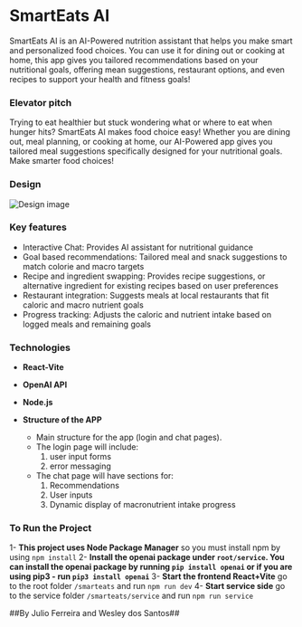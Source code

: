 # SmartEats AI

SmartEats AI is an AI-Powered nutrition assistant that helps you make smart and personalized food choices. You can use it for dining out or cooking at home, this app gives you tailored recommendations based on your nutritional goals, offering mean suggestions, restaurant options, and even recipes to support your health and fitness goals!


### Elevator pitch

Trying to eat healthier but stuck wondering what or where to eat when hunger hits? SmartEats AI makes food choice easy! Whether you are dining out, meal planning, or cooking at home, our AI-Powered app gives you tailored meal suggestions specifically designed for your nutritional goals. Make smarter food choices!

### Design

![Design image](smarteats.png)


### Key features

- Interactive Chat: Provides AI assistant for nutritional guidance 
- Goal based recommendations: Tailored meal and snack suggestions to match colorie and macro targets
- Recipe and ingredient swapping: Provides recipe suggestions, or alternative ingredient for existing recipes based on user preferences
- Restaurant integration: Suggests meals at local restaurants that fit caloric and macro nutrient goals
- Progress tracking: Adjusts the caloric and nutrient intake based on logged meals and remaining goals

### Technologies
- **React-Vite**
- **OpenAI API**
- **Node.js**

- **Structure of the APP**  
  - Main structure for the app (login and chat pages).  
  - The login page will include:
      1. user input forms
      2. error messaging
  - The chat page will have sections for:
    1. Recommendations
    2. User inputs
    3. Dynamic display of macronutrient intake progress


### To Run the Project
1- **This project uses Node Package Manager** so you must install npm by using `npm install`
2- **Install the openai package under `root/service`. You can install the openai package by running `pip install openai` or if you are using pip3 - run `pip3 install openai`**
3- **Start the frontend React+Vite** go to the root folder `/smarteats` and run `npm run dev`
4- **Start service side** go to the service folder `/smarteats/service` and run `npm run service`

##By Julio Ferreira and Wesley dos Santos##
